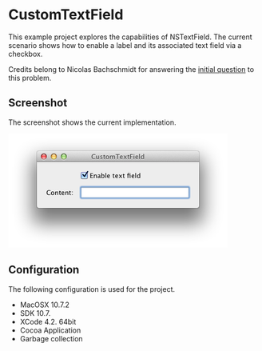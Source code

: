 CustomTextField
===============

This example project explores the capabilities of NSTextField.
The current scenario shows how to enable a label and its associated text field via a checkbox.

Credits belong to Nicolas Bachschmidt for answering the [initial question](http://stackoverflow.com/questions/11193804/cocoa-how-to-bind-a-boolean-property-to-nscellstatevalue) to this problem.

Screenshot
------------------
The screenshot shows the current implementation.

![CustomTextField](https://github.com/johnjohndoe/CustomTextField/raw/master/screenshot.png "CustomTextField")


Configuration
-------------

The following configuration is used for the project.

* MacOSX 10.7.2
* SDK 10.7.
* XCode 4.2. 64bit
* Cocoa Application
* Garbage collection
